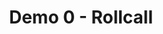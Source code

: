 ---
layout: page
title: Demo 0 - Rollcall
page_order: 0
parent: Demos
grand_parent: Overview
description: None
---